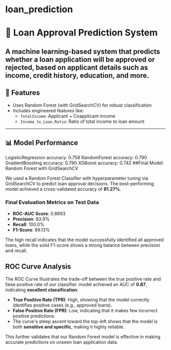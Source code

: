 # loan_prediction
# 🏦 Loan Approval Prediction System

A machine learning-based system that predicts whether a loan application will be approved or rejected, based on applicant details such as income, credit history, education, and more. 
---

## 📌 Features

- Uses Random Forest (with GridSearchCV) for robust classification
- Includes engineered features like:
  - `TotalIncome`: Applicant + Coapplicant income
  - `Income_to_Loan_Ratio`: Ratio of total income to loan amount
----
## 📊 Model Performance
LogisticRegression accuracy: 0.758
RandomForest accuracy: 0.790
GradientBoosting accuracy: 0.790
XGBoost accuracy: 0.742
##Final Model: Random Forest with GridSearchCV

We used a Random Forest Classifier with hyperparameter tuning via GridSearchCV to predict loan approval decisions. The best-performing model achieved a cross-validated accuracy of **81.27%**.

### Final Evaluation Metrics on Test Data
- **ROC-AUC Score**: 0.8693
- **Precision**: 83.9%
- **Recall**: 100.0%
- **F1-Score**: 89.13%

The high recall indicates that the model successfully identified all approved loans, while the solid F1-score shows a strong balance between precision and recall.
##  ROC Curve Analysis

The ROC Curve illustrates the trade-off between the true positive rate and false positive rate of our classifier.  model achieved an AUC  of **0.87**, indicating **excellent classification**.

- **True Positive Rate (TPR)**: High, showing that the model correctly identifies positive cases (e.g., approved loans).
- **False Positive Rate (FPR)**: Low, indicating that it makes few incorrect positive predictions.
- The curve's steep ascent toward the top-left shows that the model is both **sensitive and specific**, making it highly reliable.

This further validates that our Random Forest model is effective in making accurate predictions on unseen loan application data.


